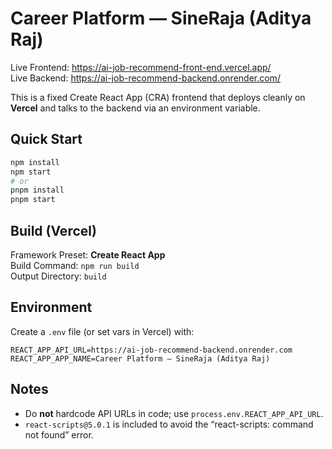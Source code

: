 # Career Platform — SineRaja (Aditya Raj)

Live Frontend: https://ai-job-recommend-front-end.vercel.app/  
Live Backend: https://ai-job-recommend-backend.onrender.com/

This is a fixed Create React App (CRA) frontend that deploys cleanly on **Vercel** and talks to the backend via an environment variable.

## Quick Start
```bash
npm install
npm start
# or
pnpm install
pnpm start
```

## Build (Vercel)
Framework Preset: **Create React App**  
Build Command: `npm run build`  
Output Directory: `build`

## Environment
Create a `.env` file (or set vars in Vercel) with:
```
REACT_APP_API_URL=https://ai-job-recommend-backend.onrender.com
REACT_APP_APP_NAME=Career Platform — SineRaja (Aditya Raj)
```

## Notes
- Do **not** hardcode API URLs in code; use `process.env.REACT_APP_API_URL`.
- `react-scripts@5.0.1` is included to avoid the “react-scripts: command not found” error.